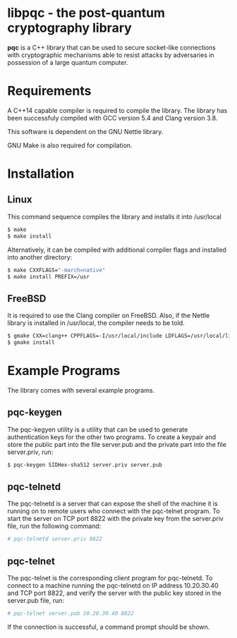 # libpqc - the post-quantum cryptography library

**pqc** is a C++ library that can be used to secure socket-like connections with
cryptographic mechanisms able to resist attacks by adversaries in possession of
a large quantum computer.

# Requirements

A C++14 capable compiler is required to compile the library. The library has been
successfuly compiled with GCC version 5.4 and Clang version 3.8.

This software is dependent on the GNU Nettle library.

GNU Make is also required for compilation.

# Installation

## Linux

This command sequence compiles the library and installs it into /usr/local

```sh
$ make
$ make install
```

Alternatively, it can be compiled with additional compiler flags and installed 
into another directory:

```sh
$ make CXXFLAGS="-march=native"
$ make install PREFIX=/usr
```

## FreeBSD

It is required to use the Clang compiler on FreeBSD. Also, if the Nettle library
is installed in /usr/local, the compiler needs to be told.

```sh
$ gmake CXX=clang++ CPPFLAGS=-I/usr/local/include LDFLAGS=/usr/local/lib
$ gmake install
```

# Example Programs

The library comes with several example programs.

## pqc-keygen

The pqc-kegyen utility is a utility that can be used to generate authentication keys
for the other two programs. To create a keypair and store the public part into the file
server.pub and the private part into the file server.priv, run:

```sh
$ pqc-keygen SIDHex-sha512 server.priv server.pub
```

## pqc-telnetd

The pqc-telnetd is a server that can expose the shell of the machine it is running on
to remote users who connect with the pqc-telnet program. To start the server on TCP port
8822 with the private key from the server.priv file, run the following command:

```sh
# pqc-telnetd server.priv 8822
```

## pqc-telnet

The pqc-telnet is the corresponding client program for pqc-telnetd. To connect to
a machine running the pqc-telnetd on IP address 10.20.30.40 and TCP port 8822, and
verify the server with the public key stored in the server.pub file, run:

```sh
# pqc-telnet server.pub 10.20.30.40 8822
```

If the connection is successful, a command prompt should be shown.

